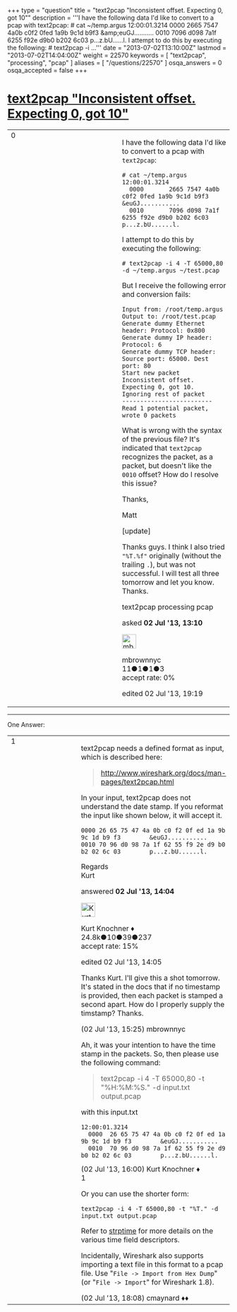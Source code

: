 +++
type = "question"
title = "text2pcap &quot;Inconsistent offset. Expecting 0, got 10&quot;"
description = '''I have the following data I&#x27;d like to convert to a pcap with text2pcap: # cat ~/temp.argus 12:00:01.3214  0000 2665 7547 4a0b c0f2 0fed 1a9b 9c1d b9f3 &amp;amp;euGJ...........  0010 7096 d098 7a1f 6255 f92e d9b0 b202 6c03 p...z.bU......l.  I attempt to do this by executing the following: # text2pcap -i ...'''
date = "2013-07-02T13:10:00Z"
lastmod = "2013-07-02T14:04:00Z"
weight = 22570
keywords = [ "text2pcap", "processing", "pcap" ]
aliases = [ "/questions/22570" ]
osqa_answers = 0
osqa_accepted = false
+++

<div class="headNormal">

# [text2pcap "Inconsistent offset. Expecting 0, got 10"](/questions/22570/text2pcap-inconsistent-offset-expecting-0-got-10)

</div>

<div id="main-body">

<div id="askform">

<table id="question-table" style="width:100%;"><colgroup><col style="width: 50%" /><col style="width: 50%" /></colgroup><tbody><tr class="odd"><td style="width: 30px; vertical-align: top"><div class="vote-buttons"><div id="post-22570-score" class="post-score" title="current number of votes">0</div><div id="favorite-count" class="favorite-count"></div></div></td><td><div id="item-right"><div class="question-body"><p>I have the following data I'd like to convert to a pcap with <code>text2pcap</code>:</p><pre><code># cat ~/temp.argus
12:00:01.3214
  0000       2665 7547 4a0b c0f2 0fed 1a9b 9c1d b9f3        &amp;euGJ...........
  0010       7096 d098 7a1f 6255 f92e d9b0 b202 6c03        p...z.bU......l.</code></pre><p>I attempt to do this by executing the following:</p><pre><code># text2pcap -i 4 -T 65000,80 -d ~/temp.argus ~/test.pcap</code></pre><p>But I receive the following error and conversion fails:</p><pre><code>Input from: /root/temp.argus
Output to: /root/test.pcap
Generate dummy Ethernet header: Protocol: 0x800
Generate dummy IP header: Protocol: 6
Generate dummy TCP header: Source port: 65000. Dest port: 80
Start new packet
Inconsistent offset. Expecting 0, got 10. Ignoring rest of packet
-------------------------
Read 1 potential packet, wrote 0 packets</code></pre><p>What is wrong with the syntax of the previous file? It's indicated that <code>text2pcap</code> recognizes the packet, as a packet, but doesn't like the <code>0010</code> offset? How do I resolve this issue?</p><p>Thanks,</p><p>Matt</p><p>[update]</p><p>Thanks guys. I think I also tried <code>"%T.%f"</code> originally (without the trailing <code>.</code>), but was not successful. I will test all three tomorrow and let you know. Thanks.</p></div><div id="question-tags" class="tags-container tags">text2pcap processing pcap</div><div id="question-controls" class="post-controls"></div><div class="post-update-info-container"><div class="post-update-info post-update-info-user"><p>asked <strong>02 Jul '13, 13:10</strong></p><img src="https://secure.gravatar.com/avatar/e6fa2b684fd063838a85a0aedef46c34?s=32&amp;d=identicon&amp;r=g" class="gravatar" width="32" height="32" alt="mbrownnyc&#39;s gravatar image" /><p>mbrownnyc<br />
<span class="score" title="11 reputation points">11</span><span title="1 badges"><span class="badge1">●</span><span class="badgecount">1</span></span><span title="1 badges"><span class="silver">●</span><span class="badgecount">1</span></span><span title="3 badges"><span class="bronze">●</span><span class="badgecount">3</span></span><br />
<span class="accept_rate" title="Rate of the user&#39;s accepted answers">accept rate:</span> <span title="mbrownnyc has no accepted answers">0%</span></p></div><div class="post-update-info post-update-info-edited"><p>edited 02 Jul '13, 19:19</p></div></div><div id="comments-container-22570" class="comments-container"></div><div id="comment-tools-22570" class="comment-tools"></div><div class="clear"></div><div id="comment-22570-form-container" class="comment-form-container"></div><div class="clear"></div></div></td></tr></tbody></table>

------------------------------------------------------------------------

<div class="tabBar">

<span id="sort-top"></span>

<div class="headQuestions">

One Answer:

</div>

</div>

<span id="22572"></span>

<div id="answer-container-22572" class="answer">

<table style="width:100%;"><colgroup><col style="width: 50%" /><col style="width: 50%" /></colgroup><tbody><tr class="odd"><td style="width: 30px; vertical-align: top"><div class="vote-buttons"><div id="post-22572-score" class="post-score" title="current number of votes">1</div></div></td><td><div class="item-right"><div class="answer-body"><p>text2pcap needs a defined format as input, which is described here:</p><blockquote><p><a href="http://www.wireshark.org/docs/man-pages/text2pcap.html">http://www.wireshark.org/docs/man-pages/text2pcap.html</a></p></blockquote><p>In your input, text2pcap does not understand the date stamp. If you reformat the input like shown below, it will accept it.</p><pre><code>0000 26 65 75 47 4a 0b c0 f2 0f ed 1a 9b 9c 1d b9 f3        &amp;euGJ...........
0010 70 96 d0 98 7a 1f 62 55 f9 2e d9 b0 b2 02 6c 03        p...z.bU......l.</code></pre><p>Regards<br />
Kurt</p></div><div class="answer-controls post-controls"></div><div class="post-update-info-container"><div class="post-update-info post-update-info-user"><p>answered <strong>02 Jul '13, 14:04</strong></p><img src="https://secure.gravatar.com/avatar/23b7bf5b13bc2c98b2e8aa9869ca5d75?s=32&amp;d=identicon&amp;r=g" class="gravatar" width="32" height="32" alt="Kurt%20Knochner&#39;s gravatar image" /><p>Kurt Knochner ♦<br />
<span class="score" title="24767 reputation points"><span>24.8k</span></span><span title="10 badges"><span class="badge1">●</span><span class="badgecount">10</span></span><span title="39 badges"><span class="silver">●</span><span class="badgecount">39</span></span><span title="237 badges"><span class="bronze">●</span><span class="badgecount">237</span></span><br />
<span class="accept_rate" title="Rate of the user&#39;s accepted answers">accept rate:</span> <span title="Kurt Knochner has 344 accepted answers">15%</span> </br></p></div><div class="post-update-info post-update-info-edited"><p>edited 02 Jul '13, 14:05</p></div></div><div id="comments-container-22572" class="comments-container"><span id="22580"></span><div id="comment-22580" class="comment"><div id="post-22580-score" class="comment-score"></div><div class="comment-text"><p>Thanks Kurt. I'll give this a shot tomorrow. It's stated in the docs that if no timestamp is provided, then each packet is stamped a second apart. How do I properly supply the timstamp? Thanks.</p></div><div id="comment-22580-info" class="comment-info"><span class="comment-age">(02 Jul '13, 15:25)</span> mbrownnyc</div></div><span id="22582"></span><div id="comment-22582" class="comment"><div id="post-22582-score" class="comment-score"></div><div class="comment-text"><p>Ah, it was your intention to have the time stamp in the packets. So, then please use the following command:</p><blockquote><p>text2pcap -i 4 -T 65000,80 -t "%H:%M:%S." -d input.txt output.pcap</p></blockquote><p>with this input.txt</p><pre><code>12:00:01.3214
  0000  26 65 75 47 4a 0b c0 f2 0f ed 1a 9b 9c 1d b9 f3        &amp;euGJ...........
  0010  70 96 d0 98 7a 1f 62 55 f9 2e d9 b0 b2 02 6c 03        p...z.bU......l.</code></pre></div><div id="comment-22582-info" class="comment-info"><span class="comment-age">(02 Jul '13, 16:00)</span> Kurt Knochner ♦</div></div><span id="22583"></span><div id="comment-22583" class="comment"><div id="post-22583-score" class="comment-score">1</div><div class="comment-text"><p>Or you can use the shorter form:</p><pre><code>text2pcap -i 4 -T 65000,80 -t &quot;%T.&quot; -d input.txt output.pcap</code></pre><p>Refer to <a href="http://linux.die.net/man/3/strptime">strptime</a> for more details on the various time field descriptors.</p><p>Incidentally, Wireshark also supports importing a text file in this format to a pcap file. Use "<code>File -&gt; Import from Hex Dump</code>" (or "<code>File -&gt; Import</code>" for Wireshark 1.8).</p></div><div id="comment-22583-info" class="comment-info"><span class="comment-age">(02 Jul '13, 18:08)</span> cmaynard ♦♦</div></div></div><div id="comment-tools-22572" class="comment-tools"></div><div class="clear"></div><div id="comment-22572-form-container" class="comment-form-container"></div><div class="clear"></div></div></td></tr></tbody></table>

</div>

<div class="paginator-container-left">

</div>

</div>

</div>

